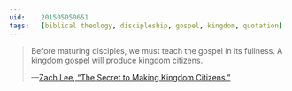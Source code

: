 ```yaml
---
uid:	201505050651
tags:	[biblical theology, discipleship, gospel, kingdom, quotation]
---
```


> Before maturing disciples, we must teach the gospel in its fullness. A kingdom gospel will produce kingdom citizens.
> 
> —[Zach Lee, “The Secret to Making Kingdom Citizens.”](http://gcdiscipleship.com/the-secret-to-making-kingdom-citizens/)
